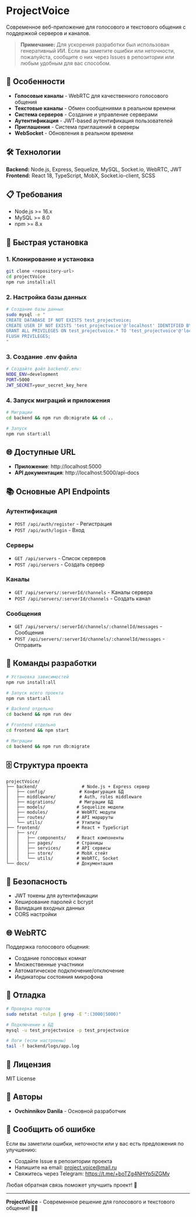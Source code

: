 # ProjectVoice

Современное веб-приложение для голосового и текстового общения с поддержкой серверов и каналов.

> **Примечание:** Для ускорения разработки был использован генеративный ИИ. Если вы заметите ошибки или неточности, пожалуйста, сообщите о них через Issues в репозитории или любым удобным для вас способом.

## 🚀 Особенности

- **Голосовые каналы** - WebRTC для качественного голосового общения
- **Текстовые каналы** - Обмен сообщениями в реальном времени
- **Система серверов** - Создание и управление серверами
- **Аутентификация** - JWT-based аутентификация пользователей
- **Приглашения** - Система приглашений в серверы
- **WebSocket** - Обновления в реальном времени

## 🛠️ Технологии

**Backend:** Node.js, Express, Sequelize, MySQL, Socket.io, WebRTC, JWT
**Frontend:** React 18, TypeScript, MobX, Socket.io-client, SCSS

## 📋 Требования

- Node.js >= 16.x
- MySQL >= 8.0
- npm >= 8.x

## 🚀 Быстрая установка

### 1. Клонирование и установка
```bash
git clone <repository-url>
cd projectVoice
npm run install:all
```

### 2. Настройка базы данных
```bash
# Создание базы данных
sudo mysql -e "
CREATE DATABASE IF NOT EXISTS test_projectvoice;
CREATE USER IF NOT EXISTS 'test_projectvoice'@'localhost' IDENTIFIED BY 'TZ8TSEWPet5kJnzN';
GRANT ALL PRIVILEGES ON test_projectvoice.* TO 'test_projectvoice'@'localhost';
FLUSH PRIVILEGES;
"
```

### 3. Создание .env файла
```bash
# Создайте файл backend/.env:
NODE_ENV=development
PORT=5000
JWT_SECRET=your_secret_key_here
```

### 4. Запуск миграций и приложения
```bash
# Миграции
cd backend && npm run db:migrate && cd ..

# Запуск
npm run start:all
```

## 🌐 Доступные URL

- **Приложение**: http://localhost:5000
- **API документация**: http://localhost:5000/api-docs

## 📚 Основные API Endpoints

### Аутентификация
- `POST /api/auth/register` - Регистрация
- `POST /api/auth/login` - Вход

### Серверы
- `GET /api/servers` - Список серверов
- `POST /api/servers` - Создать сервер

### Каналы
- `GET /api/servers/:serverId/channels` - Каналы сервера
- `POST /api/servers/:serverId/channels` - Создать канал

### Сообщения
- `GET /api/servers/:serverId/channels/:channelId/messages` - Сообщения
- `POST /api/servers/:serverId/channels/:channelId/messages` - Отправить

## 🔧 Команды разработки

```bash
# Установка зависимостей
npm run install:all

# Запуск всего проекта
npm run start:all

# Backend отдельно
cd backend && npm run dev

# Frontend отдельно
cd frontend && npm start

# Миграции
cd backend && npm run db:migrate
```

## 🗄️ Структура проекта

```
projectVoice/
├── backend/                 # Node.js + Express сервер
│   ├── config/             # Конфигурация БД
│   ├── middleware/         # Auth, roles middleware
│   ├── migrations/         # Миграции БД
│   ├── models/            # Sequelize модели
│   ├── modules/           # WebRTC модули
│   ├── routes/            # API маршруты
│   └── utils/             # Утилиты
├── frontend/              # React + TypeScript
│   ├── src/
│   │   ├── components/    # React компоненты
│   │   ├── pages/         # Страницы
│   │   ├── services/      # API сервисы
│   │   ├── store/         # MobX стейт
│   │   └── utils/         # WebRTC, Socket
└── docs/                  # Документация
```

## 🔐 Безопасность

- JWT токены для аутентификации
- Хеширование паролей с bcrypt
- Валидация входных данных
- CORS настройки

## 🌐 WebRTC

Поддержка голосового общения:
- Создание голосовых комнат
- Множественные участники
- Автоматическое подключение/отключение
- Индикаторы состояния микрофона

## 🐛 Отладка

```bash
# Проверка портов
sudo netstat -tulpn | grep -E ":(3000|5000)"

# Подключение к БД
mysql -u test_projectvoice -p test_projectvoice

# Логи (если настроены)
tail -f backend/logs/app.log
```

## 📄 Лицензия

MIT License

## 👥 Авторы

- **Ovchinnikov Danila** - Основной разработчик

## 🐛 Сообщить об ошибке

Если вы заметили ошибки, неточности или у вас есть предложения по улучшению:

- Создайте Issue в репозитории проекта
- Напишите на email: project.voice@mail.ru
- Свяжитесь через Telegram: https://t.me/+boTZg4NHYp5iZGMy

Любая обратная связь поможет улучшить проект! 🙏

---

**ProjectVoice** - Современное решение для голосового и текстового общения! 🎤💬 
